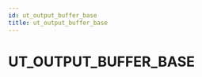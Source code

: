 ```yaml
---
id: ut_output_buffer_base
title: ut_output_buffer_base
---
```


# UT_OUTPUT_BUFFER_BASE


















 
